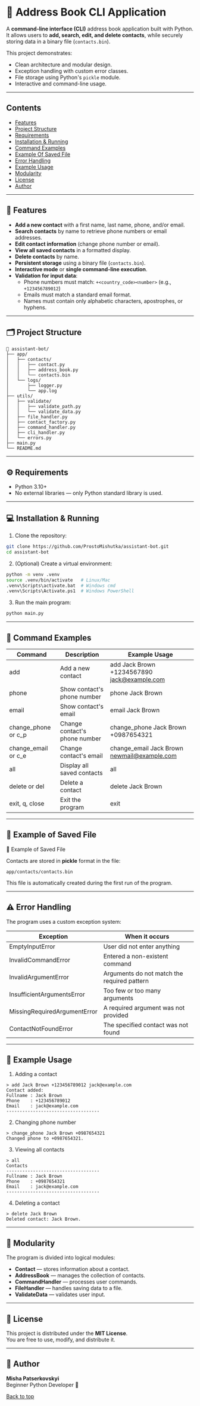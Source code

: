# 📒 Address Book CLI Application <a name="top"></a>

A **command-line interface (CLI)** address book application built with Python.  
It allows users to **add, search, edit, and delete contacts**, while securely storing data in a binary file (`contacts.bin`).  

This project demonstrates:
- Clean architecture and modular design.
- Exception handling with custom error classes.
- File storage using Python's `pickle` module.
- Interactive and command-line usage.

---

## Contents
- [Features](#features)
- [Project Structure](#project-structure)
- [Requirements](#requirements)
- [Installation & Running](#installation--running)
- [Command Examples](#command-examples)
- [Example Of Saved File](#example-of-saved-file)
- [Error Handling](#error-handling)
- [Example Usage](#example-usage)
- [Modularity](#modularity)
- [License](#license)
- [Author](#author)

---

<h2 id="features">🚀 Features</h2>

- **Add a new contact** with a first name, last name, phone, and/or email.
- **Search contacts** by name to retrieve phone numbers or email addresses.
- **Edit contact information** (change phone number or email).
- **View all saved contacts** in a formatted display.
- **Delete contacts** by name.
- **Persistent storage** using a binary file (`contacts.bin`).
- **Interactive mode** or **single command-line execution**.
- **Validation for input data**:
  - Phone numbers must match: `+<country_code><number>` (e.g., `+123456789012`)
  - Emails must match a standard email format.
  - Names must contain only alphabetic characters, apostrophes, or hyphens.

---

<h2 id="project-structure">🗂️ Project Structure</h2>

```text
📂 assistant-bot/
├── app/
│   ├── contacts/
│   │   ├── contact.py
│   │   ├── address_book.py
│   │   └── contacts.bin       
│   └── logs/
│       ├── logger.py
│       └── app.log            
├── utils/
│   ├── validate/
│   │   ├── validate_path.py
│   │   └── validate_data.py
│   ├── file_handler.py
│   ├── contact_factory.py
│   ├── command_handler.py
│   ├── cli_handler.py
│   └── errors.py
├── main.py                   
└── README.md
```

---

<h2 id="requirements">⚙️ Requirements</h2>

- Python 3.10+
- No external libraries — only Python standard library is used.

---

<h2 id="installation--running">💻 Installation & Running</h2> 

1. Clone the repository:
```bash
git clone https://github.com/ProstoMishutka/assistant-bot.git
cd assistant-bot
```

2. (Optional) Create a virtual environment:
```bash
python -m venv .venv
source .venv/bin/activate   # Linux/Mac
.venv\Scripts\activate.bat  # Windows cmd
.venv\Scripts\Activate.ps1  # Windows PowerShell
```

3. Run the main program:
```bash
python main.py
```

---

<h2 id="command-examples">📝 Command Examples</h2> 

| Command                | Description                     | Example Usage                               |
|------------------------|---------------------------------|---------------------------------------------|
| add                    | Add a new contact               | add Jack Brown +1234567890 jack@example.com |
| phone                  | Show contact's phone number     | phone Jack Brown                            |
| email                  | Show contact's email            | email Jack Brown                            |
| change_phone or c_p    | Change contact's phone number   | change_phone Jack Brown +0987654321         |
| change_email or c_e    | Change contact's email          | change_email Jack Brown newmail@example.com |
| all                    | Display all saved contacts      | all                                         |
| delete or del          | Delete a contact                | delete Jack Brown                           |
| exit, q, close         | Exit the program                | exit                                        |

---

<h2 id="example-of-saved-file">📂 Example of Saved File</h2> 📂 Example of Saved File

Contacts are stored in **pickle** format in the file:
```text
app/contacts/contacts.bin
```
This file is automatically created during the first run of the program.

---

<h2 id="error-handling">⚠️ Error Handling</h2>

The program uses a custom exception system:

| Exception                      | When it occurs                                    |
|--------------------------------|---------------------------------------------------|
| EmptyInputError                | User did not enter anything                       |
| InvalidCommandError            | Entered a non-existent command                    |
| InvalidArgumentError           | Arguments do not match the required pattern       |
| InsufficientArgumentsError     | Too few or too many arguments                     |
| MissingRequiredArgumentError   | A required argument was not provided              |
| ContactNotFoundError           | The specified contact was not found               |

---

<h2 id="example-usage">🧪 Example Usage</h2>

1. Adding a contact
```text
> add Jack Brown +123456789012 jack@example.com
Contact added:
Fullname : Jack Brown
Phone    : +123456789012
Email    : jack@example.com
-----------------------------------
```

2. Changing phone number
```text
> change_phone Jack Brown +0987654321
Changed phone to +0987654321.
```

3. Viewing all contacts
```text
> all
Contacts
-----------------------------------
Fullname : Jack Brown
Phone    : +0987654321
Email    : jack@example.com
-----------------------------------
```

4. Deleting a contact
```text
> delete Jack Brown
Deleted contact: Jack Brown.
```

---

<h2 id="modularity">🧩 Modularity</h2>

The program is divided into logical modules:

- **Contact** — stores information about a contact.
- **AddressBook** — manages the collection of contacts.
- **CommandHandler** — processes user commands.
- **FileHandler** — handles saving data to a file.
- **ValidateData** — validates user input.

--- 


<h2 id="license">🧾 License</h2>

This project is distributed under the **MIT License**.  
You are free to use, modify, and distribute it.

---

<h2 id="author">🤝 Author</h2>

**Misha Patserkovskyi**  
Beginner Python Developer 🚀

[Back to top](#top)
